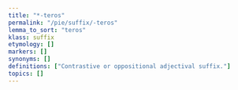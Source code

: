 ```yaml
---
title: "*-teros"
permalink: "/pie/suffix/-teros"
lemma_to_sort: "teros"
klass: suffix
etymology: []
markers: []
synonyms: []
definitions: ["Contrastive or oppositional adjectival suffix."]
topics: []
---
```

